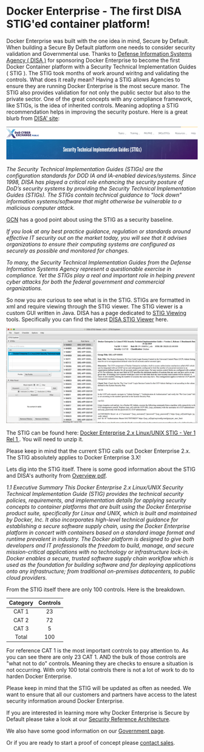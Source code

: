 # Docker Enterprise - The first DISA STIG'ed container platform!

Docker Enterprise was built with the one idea in mind, Secure by Default. When building a Secure By Default platform one needs to consider security validation and Governmental use. Thanks to [Defense Information Systems Agency ( DISA )](https://public.cyber.mil/) for sponsoring Docker Enterprise to become the first Docker Container platform with a Security Technical Implementation Guides ( STIG ). The STIG took months of work around wiritng and validating the controls. What does it really mean? Having a STIG allows Agencies to ensure they are running Docker Enterprise is the most secure manor. The STIG also provides validation for not only the public sector but also to the private sector. One of the great concepts with any compliance framework, like STIGs, is the idea of inherited controls. Meaning adopting a STIG recommendation helps in improving the security posture. Here is a great blurb from [DISA' site](https://public.cyber.mil/stigs/):

![disa_site](disa_site.jpg)

*The Security Technical Implementation Guides (STIGs) are the configuration standards for DOD IA and IA-enabled devices/systems. Since 1998, DISA has played a critical role enhancing the security posture of DoD’s security systems by providing the Security Technical Implementation Guides (STIGs). The STIGs contain technical guidance to “lock down” information systems/software that might otherwise be vulnerable to a malicious computer attack.*

[GCN](https://gcn.com/articles/2015/05/14/disa-stig-compliance.aspx) has a good point about using the STIG as a security baseline.

*If you look at any best practice guidance, regulation or standards around effective IT security out on the market today, you will see that it advises organizations to ensure their computing systems are configured as securely as possible and monitored for changes.*

*To many, the Security Technical Implementation Guides from the Defense Information Systems Agency  represent a questionable exercise in compliance.  Yet the STIGs play a real and important role in helping prevent cyber attacks for both the federal government and commercial organizations.*

So now you are curious to see what is in the STIG. STIGs are formatted in xml and require viewing through the STIG viewer. The STIG viewer is a custom GUI written in Java. DISA has a page dedicated to [STIG Viewing](https://public.cyber.mil/stigs/srg-stig-tools/) tools. Specifically you can find the latest [DISA STIG Viewer](https://public.cyber.mil/stigs/srg-stig-tools/) here.

![disa_site](docker_stig.jpg)

The STIG can be found here: [ Docker Enterprise 2.x Linux/UNIX STIG - Ver 1 Rel 1 ](https://dl.dod.cyber.mil/wp-content/uploads/stigs/zip/U_Docker_Enterprise_2-x_Linux-UNIX_V1R1_STIG.zip). You will need to unzip it.

Please keep in mind that the current STIG calls out Docker Enterprise 2.x. The STIG absolutely applies to Docker Enterprise 3.X!

Lets dig into the STIG itself. There is some good information about the STIG and DISA's authority from [Overview pdf](./U_Docker_Enterprise_2-x_Linux-UNIX_V1R1_Overview.pdf).

*1.1 Executive Summary*
*This Docker Enterprise 2.x Linux/UNIX Security Technical Implementation Guide (STIG) provides the technical security policies, requirements, and implementation details for applying security concepts to container platforms that are built using the Docker Enterprise product suite, specifically for Linux and UNIX, which is built and maintained by Docker, Inc. It also incorporates high-level technical guidance for establishing a secure software supply chain, using the Docker Enterprise platform in concert with containers based on a standard image format and runtime prevalent in industry. The Docker platform is designed to give both developers and IT professionals the freedom to build, manage, and secure mission-critical applications with no technology or infrastructure lock-in. Docker enables a secure, trusted software supply chain workflow which is used as the foundation for building software and for deploying applications onto any infrastructure; from traditional on-premises datacenters, to public cloud providers.*

From the STIG itself there are only 100 controls. Here is the breakdown.

| Category | Controls |
|:--------:|:--------:|
| CAT 1    | 23       |
| CAT 2    | 72       |
| CAT 3    | 5        |
| Total    | 100      |

For reference CAT 1 is the most important controls to pay attention to. As you can see there are only 23 CAT 1. AND the bulk of those controls are "what not to do" controls. Meaning they are checks to ensure a situation is not occurring. With only 100 total controls there is not a lot of work to do to harden Docker Enterprise.

Please keep in mind that the STIG will be updated as often as needed. We want to ensure that all our customers and partners have access to the latest security information around Docker Enterprise.

If you are interested in learning more why Docker Enterprise is Secure by Default please take a look at our [Security Reference Architecture](https://success.docker.com/article/security-best-practices).

We also have some good information on our [Government page](https://www.docker.com/solutions/government).

Or if you are ready to start a proof of concept please [contact sales](https://www.docker.com/company/contact-sales).
